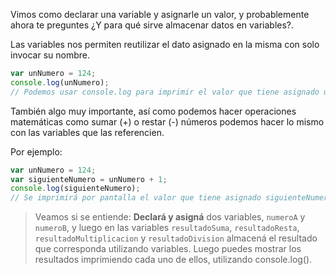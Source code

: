 Vimos como declarar una variable y asignarle un valor, y probablemente ahora te preguntes ¿Y para qué sirve almacenar datos en variables?.

Las variables nos permiten reutilizar el dato asignado en la misma con solo invocar su nombre.

```javascript
var unNumero = 124;
console.log(unNumero); 
// Podemos usar console.log para imprimir el valor que tiene asignado unNumero. Su resultado será 124.
```

También algo muy importante, así como podemos hacer operaciones matemáticas como sumar (+) o restar (-) números podemos hacer lo mismo con las variables que las referencien.

Por ejemplo:

```javascript
var unNumero = 124;
var siguienteNumero = unNumero + 1;
console.log(siguienteNumero); 
// Se imprimirá por pantalla el valor que tiene asignado siguienteNumero que será 125.
```

> Veamos si se entiende: **Declará y asigná** dos variables, `numeroA` y `numeroB`, y luego en las variables `resultadoSuma`, `resultadoResta`, `resultadoMultiplicacion` y `resultadoDivision` almacená el resultado que corresponda utilizando variables.
Luego puedes mostrar los resultados imprimiendo cada uno de ellos, utilizando console.log().  
